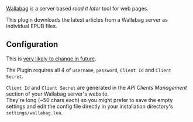 [Wallabag](https://www.wallabag.org) is a server based _read it later_ tool for web pages.

This plugin downloads the latest articles from a Wallabag server as individual EPUB files.


## Configuration
This is [very likely to change in future](https://github.com/wallabag/wallabag/issues/2800).

The Plugin requires all 4 of `username`, `password`, `Client Id` and `Client Secret`.

`Client Id` and `Client Secret` are generated in the _API Clients Management_ section of your Wallabag server's website.  
They're long (~50 chars each) so you might prefer to save the empty settings and edit the config file directly in your installation directory's `settings/wallabag.lua`.
